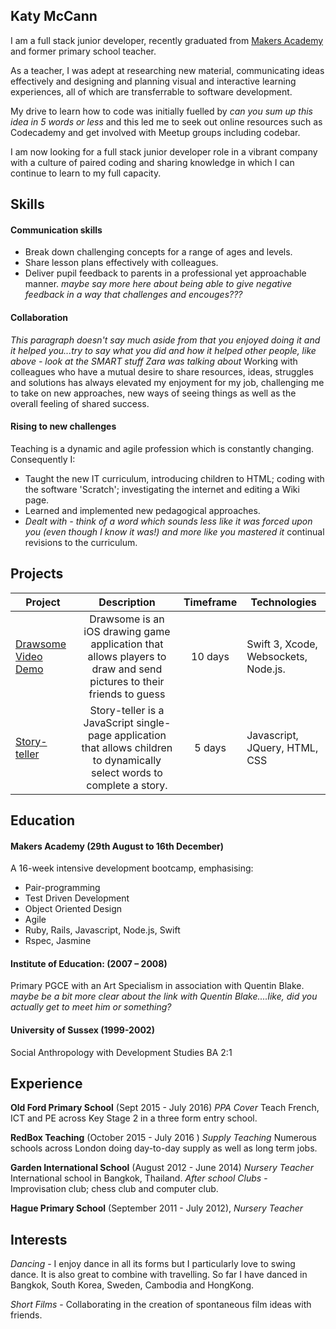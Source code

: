 ## Katy McCann
I am a full stack junior developer, recently graduated from [Makers Academy](http://www.makersacademy.com/) and former primary school teacher.

As a teacher, I was adept at researching new material, communicating ideas effectively and designing and planning visual and interactive learning experiences, all of which are transferrable to software development.

My drive to learn how to code was initially fuelled by *can you sum up this idea in 5 words or less* and this led me to seek out online resources such as Codecademy and get involved with Meetup groups including codebar.

I am now looking for a full stack junior developer role in a vibrant company with a culture of paired coding and sharing knowledge in which I can continue to learn to my full capacity.

## Skills
#### Communication skills
-  Break down challenging concepts for a range of ages and levels.
-  Share lesson plans effectively with colleagues.
-  Deliver pupil feedback to parents in a professional yet approachable manner. *maybe say more here about being able to give negative feedback in a way that challenges and encouges???*


#### Collaboration
*This paragraph doesn't say much aside from that you enjoyed doing it and it helped you...try to say what you did and how it helped other people, like above - look at the SMART stuff Zara was talking about*
Working with colleagues who have a mutual desire to share resources, ideas, struggles and solutions has always elevated my enjoyment for my job, challenging me to take on new approaches, new ways of seeing things as well as the overall feeling of shared success.

#### Rising to new challenges
Teaching is a dynamic and agile profession which is constantly changing. Consequently I:
- Taught the new IT curriculum, introducing children to HTML; coding with the software 'Scratch'; investigating the internet and editing a Wiki page.
- Learned and implemented new pedagogical approaches.
- *Dealt with - think of a word which sounds less like it was forced upon you (even though I know it was!) and more like you mastered it* continual revisions to the curriculum.

## Projects

|Project          |Description       |Timeframe|Technologies   |
|-----------------|:-------------------:|:-------:|------|
|[Drawsome](https://github.com/Katy600/drawApp) [Video Demo](https://www.youtube.com/watch?v=LcoMpC1xh1c)|Drawsome is an iOS drawing game application that allows players to draw and send pictures to their friends to guess|10 days|Swift 3, Xcode, Websockets, Node.js.       
|[Story-teller](https://github.com/Katy600/story-app)| Story-teller is a JavaScript single-page application that allows children to dynamically select words to complete a story.|5 days |Javascript, JQuery, HTML, CSS

## Education
#### Makers Academy (29th August  to 16th December)
A 16-week intensive development bootcamp, emphasising:

- Pair-programming
- Test Driven Development
- Object Oriented Design
- Agile
- Ruby, Rails, Javascript, Node.js, Swift
- Rspec, Jasmine

#### Institute of Education: (2007 – 2008)
Primary PGCE with an Art Specialism in association with Quentin Blake. *maybe be a bit more clear about the link with Quentin Blake....like, did you actually get to meet him or something?*

#### University of Sussex (1999-2002)
Social Anthropology with Development Studies BA 2:1

## Experience
**Old Ford Primary School** (Sept 2015 - July 2016)
*PPA Cover*
Teach French, ICT and PE across Key Stage 2 in a three form entry school.

**RedBox Teaching** (October 2015 - July 2016  )
*Supply Teaching*
Numerous schools across London doing day-to-day supply as well as long term jobs.

**Garden International School** (August 2012 - June 2014)
*Nursery Teacher*
International school in Bangkok, Thailand.
*After school Clubs* - Improvisation club; chess club and computer club.

**Hague Primary School** (September 2011 - July 2012),
*Nursery Teacher*

## Interests
*Dancing* - I enjoy dance in all its forms but I particularly love to swing dance. It is also great to combine with travelling. So far I have danced in Bangkok, South Korea, Sweden, Cambodia and HongKong.

*Short Films* - Collaborating in the creation of spontaneous film ideas with friends.
